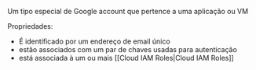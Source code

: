 
Um tipo especial de Google account que pertence a uma aplicação ou VM

Propriedades:
* É identificado por um endereço de email único
* estão associados com um par de chaves usadas para autenticação
* está associada à um ou mais [[Cloud IAM Roles|Cloud IAM Roles]]


